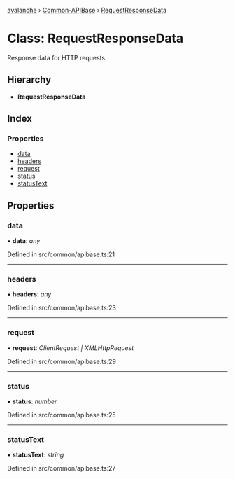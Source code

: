 [avalanche](../README.md) › [Common-APIBase](../modules/common_apibase.md) › [RequestResponseData](common_apibase.requestresponsedata.md)

# Class: RequestResponseData

Response data for HTTP requests.

## Hierarchy

* **RequestResponseData**

## Index

### Properties

* [data](common_apibase.requestresponsedata.md#data)
* [headers](common_apibase.requestresponsedata.md#headers)
* [request](common_apibase.requestresponsedata.md#request)
* [status](common_apibase.requestresponsedata.md#status)
* [statusText](common_apibase.requestresponsedata.md#statustext)

## Properties

###  data

• **data**: *any*

Defined in src/common/apibase.ts:21

___

###  headers

• **headers**: *any*

Defined in src/common/apibase.ts:23

___

###  request

• **request**: *ClientRequest | XMLHttpRequest*

Defined in src/common/apibase.ts:29

___

###  status

• **status**: *number*

Defined in src/common/apibase.ts:25

___

###  statusText

• **statusText**: *string*

Defined in src/common/apibase.ts:27
